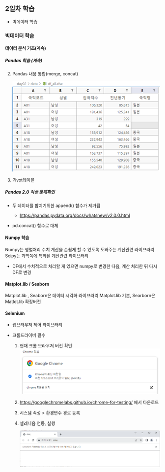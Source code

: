 ## 2일차 학습
- 빅데이터 학습

### 빅데이터 학습

#### 데이터 분석 기초(계속)

##### Pandas 학습 (계속)
2. Pandas 내용 통합(merge, concat)

    ![concat결과](https://raw.githubusercontent.com/ChnagHyun/bigdata-analysis-2024/main/images/ba002.png)

3. Pivot테이블

##### Pandas 2.0 이상 문제확인
- 두 데이터를 합치기위한 append() 함수가 제거됨
    - https://pandas.pydata.org/docs/whatsnew/v2.0.0.html

- pd.concat() 함수로 대체

#### Numpy 학습
Numpy는 행렬처리 수치 계산을 손쉽게 할 수 있도록 도와주는 계산관련 라이브러리
Scipy는 과학쪽에 특화된 계산관련 라이브러리
- DF에서 수치적으로 처리할 게 있으면 numpy로 변경한 다음, 계산 처리한 뒤 다시 DF로 변경

#### Matplot.lib / Seaborn
Matplot.lib , Seaborn은 데이터 시각화 라이브러리
Matplot.lib 기본, Searborn은 Matlot.lib 확장버전

#### Selenium
 - 웹브라우저 제어 라이브러리
 - 크롬드라이버 필수

    1. 현재 크롬 브라우저 버전 확인 
        ![크롬버전확인](https://raw.githubusercontent.com/ChnagHyun/bigdata-analysis-2024/main/images/ba003.png)

    2. https://googlechromelabs.github.io/chrome-for-testing/ 에서 다운로드
    3. 시스템 속성 > 환경변수 경로 등록
    4. 셀레니움 연동, 실행

        ![셀레니움연동](https://raw.githubusercontent.com/ChnagHyun/bigdata-analysis-2024/main/images/ba004.png)
